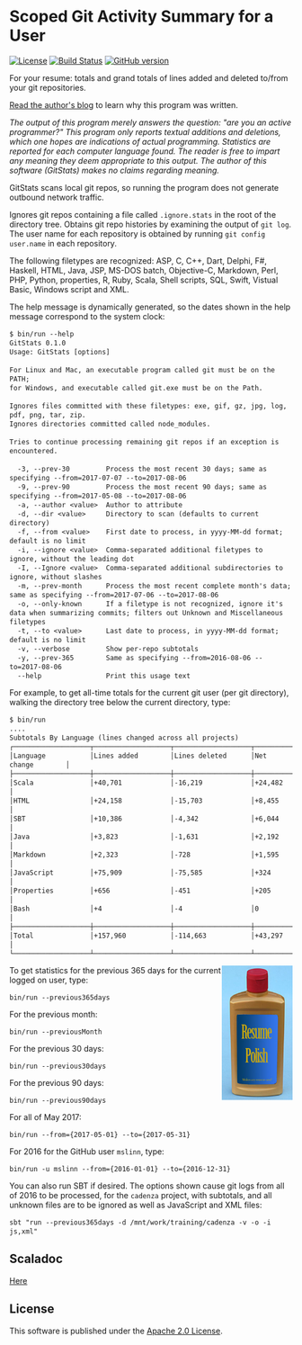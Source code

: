 # Scoped Git Activity Summary for a User

[![License](https://img.shields.io/badge/License-Apache%202.0-blue.svg)](https://opensource.org/licenses/Apache-2.0)
[![Build Status](https://travis-ci.org/mslinn/git-stats-scala.svg?branch=master)](https://travis-ci.org/mslinn/git-stats-scala)
[![GitHub version](https://badge.fury.io/gh/mslinn%2Fgit-stats-scala.svg)](https://badge.fury.io/gh/mslinn%2Fgit-status-scala)

For your resume: totals and grand totals of lines added and deleted to/from your git repositories.

[Read the author's blog](http://blog.mslinn.com/blog/2017/08/07/how-much-do-you-program) to learn why this program was written.

*The output of this program merely answers the question: "are you an active programmer?"
This program only reports textual additions and deletions,
which one hopes are indications of actual programming.
Statistics are reported for each computer language found.
The reader is free to impart any meaning they deem appropriate to this output.
The author of this software (GitStats) makes no claims regarding meaning.*

GitStats scans local git repos, so running the program does not generate outbound network traffic.

Ignores git repos containing a file called `.ignore.stats` in the root of the directory tree.
Obtains git repo histories by examining the output of `git log`.
The user name for each repository is obtained by running `git config user.name` in each repository.

The following filetypes are recognized: ASP, C, C++, Dart, Delphi, F#, Haskell, HTML, Java, JSP, MS-DOS batch,
Objective-C, Markdown, Perl, PHP, Python, properties, R, Ruby, Scala, Shell scripts, SQL, Swift, Vistual Basic, Windows script and XML.

The help message is dynamically generated, so the dates shown in the help message correspond to the system clock:
```
$ bin/run --help
GitStats 0.1.0
Usage: GitStats [options]

For Linux and Mac, an executable program called git must be on the PATH;
for Windows, and executable called git.exe must be on the Path.

Ignores files committed with these filetypes: exe, gif, gz, jpg, log, pdf, png, tar, zip.
Ignores directories committed called node_modules.

Tries to continue processing remaining git repos if an exception is encountered.

  -3, --prev-30         Process the most recent 30 days; same as specifying --from=2017-07-07 --to=2017-08-06
  -9, --prev-90         Process the most recent 90 days; same as specifying --from=2017-05-08 --to=2017-08-06
  -a, --author <value>  Author to attribute
  -d, --dir <value>     Directory to scan (defaults to current directory)
  -f, --from <value>    First date to process, in yyyy-MM-dd format; default is no limit
  -i, --ignore <value>  Comma-separated additional filetypes to ignore, without the leading dot
  -I, --Ignore <value>  Comma-separated additional subdirectories to ignore, without slashes
  -m, --prev-month      Process the most recent complete month's data; same as specifying --from=2017-07-06 --to=2017-08-06
  -o, --only-known      If a filetype is not recognized, ignore it's data when summarizing commits; filters out Unknown and Miscellaneous filetypes
  -t, --to <value>      Last date to process, in yyyy-MM-dd format; default is no limit
  -v, --verbose         Show per-repo subtotals
  -y, --prev-365        Same as specifying --from=2016-08-06 --to=2017-08-06
  --help                Print this usage text
```

For example, to get all-time totals for the current git user (per git directory),
walking the directory tree below the current directory, type:
```
$ bin/run
....
Subtotals By Language (lines changed across all projects)
┌───────────────────┬───────────────────┬───────────────────┬──────────────────┐
│Language           │Lines added        │Lines deleted      │Net change        │
├───────────────────┼───────────────────┼───────────────────┼──────────────────┤
│Scala              │+40,701            │-16,219            │+24,482           │
│HTML               │+24,158            │-15,703            │+8,455            │
│SBT                │+10,386            │-4,342             │+6,044            │
│Java               │+3,823             │-1,631             │+2,192            │
│Markdown           │+2,323             │-728               │+1,595            │
│JavaScript         │+75,909            │-75,585            │+324              │
│Properties         │+656               │-451               │+205              │
│Bash               │+4                 │-4                 │0                 │
├───────────────────┼───────────────────┼───────────────────┼──────────────────┤
│Total              │+157,960           │-114,663           │+43,297           │
└───────────────────┴───────────────────┴───────────────────┴──────────────────┘
```

<img src='https://raw.githubusercontent.com/mslinn/git-stats-scala/images/resume-polish.jpg' align='right' width='25%'>

To get statistics for the previous 365 days for the current logged on user, type:

    bin/run --previous365days

For the previous month:

    bin/run --previousMonth

For the previous 30 days:

    bin/run --previous30days

For the previous 90 days:

    bin/run --previous90days

For all of May 2017:

    bin/run --from={2017-05-01} --to={2017-05-31}

For 2016 for the GitHub user `mslinn`, type:

    bin/run -u mslinn --from={2016-01-01} --to={2016-12-31}

You can also run SBT if desired.
The options shown cause git logs from all of 2016 to be processed, for the `cadenza` project,
with subtotals, and all unknown files are to be ignored as well as JavaScript and XML files:

    sbt "run --previous365days -d /mnt/work/training/cadenza -v -o -i js,xml"

## Scaladoc
[Here](http://mslinn.github.io/git-stats-scala/latest/api/index.html)

## License
This software is published under the [Apache 2.0 License](http://www.apache.org/licenses/LICENSE-2.0.html).
